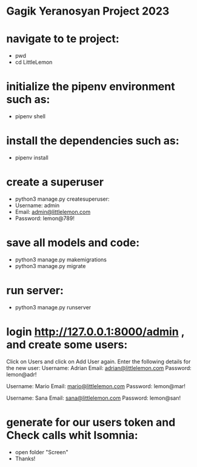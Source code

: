 # Gagik Yeranosyan Project 2023

# navigate to te project:

- pwd
- cd LittleLemon

# initialize the pipenv environment such as:

- pipenv shell

# install the dependencies such as:

- pipenv install

# create a superuser

- python3 manage.py createsuperuser:
- Username: admin
- Email: admin@littlelemon.com
- Password: lemon@789!

# save all models and code:

- python3 manage.py makemigrations
- python3 manage.py migrate

# run server:

- python3 manage.py runserver

# login http://127.0.0.1:8000/admin , and create some users:

Click on Users and click on Add User again. Enter the following details for the new user:
Username: Adrian
Email: adrian@littlelemon.com
Password: lemon@adr!

Username: Mario
Email: mario@littlelemon.com
Password: lemon@mar!

Username: Sana
Email: sana@littlelemon.com
Password: lemon@san!

# generate for our users token and Check calls whit Isomnia:

- open folder "Screen"
- Thanks!
